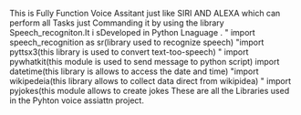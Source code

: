 This is Fully Function Voice Assitant just like SIRI AND ALEXA which can perform all Tasks just Commanding it by using the library Speech_recogniton.It i sDeveloped in Python Lnaguage .
" import speech_recognition as
sr(library used to recognize speech)
"import pyttsx3(this library is used to
convert text-too-speech)
" import pywhatkit(this module is
used to send message to python
script)
import datetime(this library is allows to
access the date and time)
"import wikipedeia(this library allows
to collect data direct from wikipidea)
" import pyjokes(this module allows
to create jokes
These are all the Libraries used in the Pyhton voice assiattn project.
